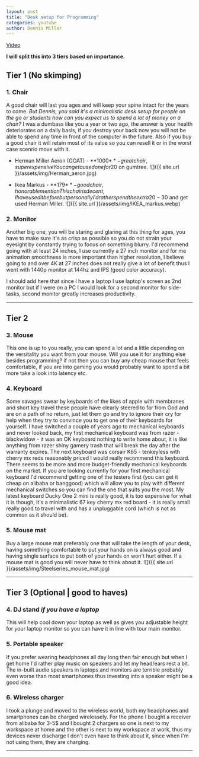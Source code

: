 ```yaml
---
layout: post
title: "Desk setup for Programming"
categories: youtube
author: Dennis Miller
---
```

[Video](https://youtu.be/GCr2bf5Yln8)

**I will split this into 3 tiers based on importance.**

## Tier 1 (No skimping)
### 1. Chair

A good chair will last you ages and will keep your spine intact for the years to come. 
_But Dennis, you said it's a minimalistic desk setup for people on the go or students how can you expect us to 
spend a lot of money on a chair?_ 
I was a dumbass like you a year or two ago, the answer is your health deteriorates on a daily basis, if you destroy your back now you will not be able to spend any time in front of the computer in the future. 
Also if you buy a good chair it will retain most of its value so you can resell it or in the worst case scenrio move with it. 
- Herman Miller Aeron (GOAT) - **1000$** - great chair, super expensive
You can get a used one for 20% of the original price, I got mine for 200$ on gumtree. 
![]({{ site.url }}/assets/img/Herman_aeron.jpg)

- Ikea Markus - **179$** - good chair, honorable mention
This chair is decent, I have used it before but personally I'd rather spend the extra 20-30$ and get used Herman Miller.
![]({{ site.url }}/assets/img/IKEA_markus.webp)

### 2. Monitor
Another big one, you will be staring and glaring at this thing for ages, you have to make sure it's as crisp as possible so you do not strain your eyesight by constantly trying to focus on something blurry. I'd recommend going with at least 24 inches, I use currently a 27 inch monitor and for me animation smoothness is more important than higher resolution, I believe going to and over 4K at 27 inches does not really give a lot of benefit thus I went with 1440p monitor at 144hz and IPS (good color accuracy).  

I should add here that since I have a laptop I use laptop's screen as 2nd monitor but if I were on a PC I would look for a second monitor for side-tasks, second monitor greatly increases productivity.

---

## Tier 2 
### 3. Mouse
This one is up to you really, you can spend a lot and a little depending on the versitality you want from your mouse. Will you use it for anything else besides programming? if not then you can buy any cheap mouse that feels comfortable, if you are into gaming 
you would probably want to spend a bit more take a look into latency etc. 

### 4. Keyboard
Some savages swear by keyboards of the likes of apple with membranes and short key travel these people have clearly steered to far from God and are on a path of no return, just let them go and try to ignore their cry for help when they try to convince you to get one of their keyboards for yourself. I have switched a couple of years ago to mechanical keyboards and never looked back, my first mechanical keyboard was from razer - blackwidow - it was an OK keyboard nothing to write home about, it is like anything from razer shiny gamery trash that will break the day after the warranty expires. The next keyboard was corsair K65 - tenkeyless with cherry mx reds reasonably priced I would really recommend this keyboard. There seems to be more and more budget-friendly mechanical keyboards on the market. If you are looking currently for your first mechanical keyboard I'd recommend getting one of the testers first (you can get it cheap on alibaba or banggood) which will allow you to play with different mechanical switches so you can find the one that suits you the most. My latest keyboard Ducky One 2 mini is really good, it is too expensive for what it is though, it's a minimalistic 67 key cherry mx red board - it is really small really good to travel with and has a unpluggable cord (which is not as common as it should be).

### 5. Mouse mat
Buy a large mouse mat preferably one that will take the length of your desk, having something comfortable to put your hands on is always good and having single surface to put both of your hands on won't hurt either. If a mouse mat is good you will never have to think about it.
![]({{ site.url }}/assets/img/Steelseries_mouse_mat.jpg)

---

## Tier 3 (Optional | good to haves)
### 4. DJ stand _if you have a laptop_
This will help cool down your laptop as well as gives you adjustable height for your laptop monitor so you can have it in line with tour main monitor.
### 5. Portable speaker
If you prefer wearing headphones all day long then fair enough but when I get home I'd rather play music on speakers and let my head/ears rest a bit. The in-built audio speakers in laptops and monitors are terrible probably even worse than most smartphones thus investing into a speaker might be a good idea.
### 6. Wireless charger
I took a plunge and moved to the wireless world, both my headphones and smartphones can be charged wirelessely. For the phone I bought a receiver from alibaba for 3-5$ and I bought 2 chargers so one is next to my workspace at home and the other is next to my workspace at work, thus my devices never discharge I don't even have to think about it, since when I'm not using them, they are charging. 


---


